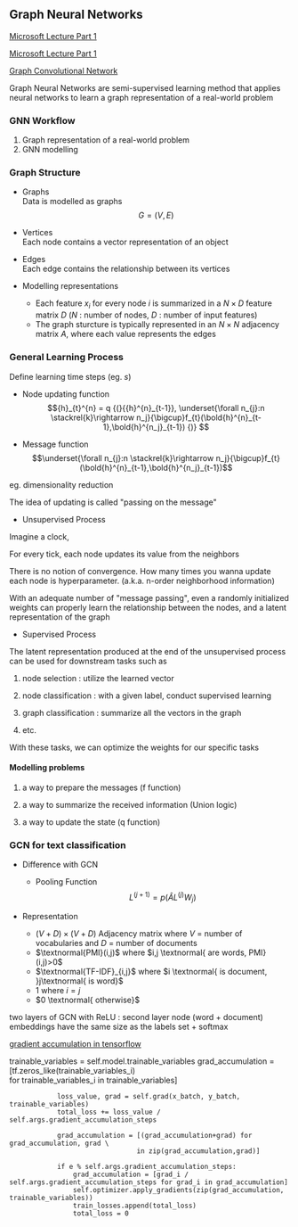 ## Graph Neural Networks

[Microsoft Lecture Part 1](https://www.youtube.com/watch?v=zCEYiCxrL_0)

[Microsoft Lecture Part 1](https://www.youtube.com/watch?v=cWIeTMklzNg)

[Graph Convolutional Network](https://tkipf.github.io/graph-convolutional-networks/)

Graph Neural Networks are semi-supervised learning method that applies neural networks to learn a graph representation of a real-world problem
### GNN Workflow

1. Graph representation of a real-world problem
2. GNN modelling 

### Graph Structure
* Graphs \
Data is modelled as graphs
$$G = (V, E)$$

* Vertices \
Each node contains a vector representation of an object 

* Edges \
Each edge contains the relationship between its vertices

* Modelling representations
    - Each feature $x_i$ for every node $i$ is summarized in a $N \times D$ feature matrix $D$ ($N$ : number of nodes, $D$ : number of input features)
    - The graph sturcture is typically represented in an $N \times N$ adjacency matrix $A$, where each value represents the edges 


### General Learning Process
Define learning time steps (eg. $s$)

* Node updating function
$${h}_{t}^{n} = q {(}{{h}^{n}_{t-1}}, \underset{\forall n_{j}:n \stackrel{k}\rightarrow n_j}{\bigcup}f_{t}(\bold{h}^{n}_{t-1},\bold{h}^{n_j}_{t-1}) {)} $$

* Message function
$$\underset{\forall n_{j}:n \stackrel{k}\rightarrow n_j}{\bigcup}f_{t}(\bold{h}^{n}_{t-1},\bold{h}^{n_j}_{t-1})$$

eg. dimensionality reduction

The idea of updating is called "passing on the message"

* Unsupervised Process

Imagine a clock,

For every tick, each node updates its value from the neighbors

There is no notion of convergence. How many times you wanna update each node is hyperparameter. (a.k.a. n-order neighborhood information)

With an adequate number of "message passing", even a randomly initialized weights can properly learn the relationship between the nodes, and a latent representation of the graph

* Supervised Process

The latent representation produced at the end of the unsupervised process can be used for downstream tasks such as

1. node selection : utilize the learned vector

2. node classification : with a given label, conduct supervised learning

3. graph classification : summarize all the vectors in the graph

4. etc.

With these tasks, we can optimize the weights for our specific tasks

#### Modelling problems

1. a way to prepare the messages (f function)

2. a way to summarize the received information (Union logic)

3. a way to update the state (q function)


### GCN for text classification

* Difference with GCN
    * Pooling Function 
$$ L^{(j+1)} = p(\hat{A}L^{(j)}W_{j})$$

* Representation
  * $(V + D) \times (V + D)$ Adjacency matrix where $V$ = number of vocabularies and $D$ = number of documents
  * $\textnormal{PMI}(i,j)$ where   $i,j \textnormal{ are words, PMI}(i,j)>0$ 
  * $\textnormal{TF-IDF}_{i,j}$ where $i \textnormal{ is document, }j\textnormal{ is word}$
  * $1$ where $i = j$
  * $0 \textnormal{ otherwise}$

two layers of GCN with ReLU : second layer node (word + document) embeddings have the same size as the labels set + softmax



[gradient accumulation in tensorflow](https://stackoverflow.com/questions/59893850/how-to-accumulate-gradients-in-tensorflow-2-0)


trainable_variables = self.model.trainable_variables
                grad_accumulation = [tf.zeros_like(trainable_variables_i) \
                                    for trainable_variables_i in trainable_variables]

                loss_value, grad = self.grad(x_batch, y_batch, trainable_variables)
                total_loss += loss_value / self.args.gradient_accumulation_steps

                grad_accumulation = [(grad_accumulation+grad) for grad_accumulation, grad \
                                    in zip(grad_accumulation,grad)]

                if e % self.args.gradient_accumulation_steps:
                    grad_accumulation = [grad_i / self.args.gradient_accumulation_steps for grad_i in grad_accumulation]
                    self.optimizer.apply_gradients(zip(grad_accumulation, trainable_variables))
                    train_losses.append(total_loss)
                    total_loss = 0